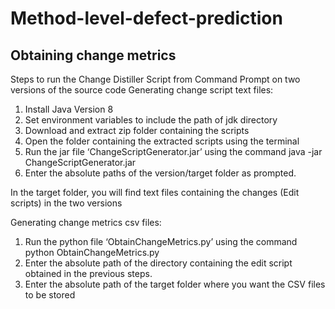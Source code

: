 # Method-level-defect-prediction
## Obtaining change metrics
Steps to run the Change Distiller Script from Command Prompt on two versions of the source
code
Generating change script text files:
1. Install Java Version 8
2. Set environment variables to include the path of jdk directory
3. Download and extract zip folder containing the scripts
4. Open the folder containing the extracted scripts using the terminal
5. Run the jar file ‘ChangeScriptGenerator.jar’ using the command java -jar
ChangeScriptGenerator.jar
6. Enter the absolute paths of the version/target folder as prompted.

In the target folder, you will find text files containing the changes (Edit scripts) in the two
versions

Generating change metrics csv files:
1. Run the python file ‘ObtainChangeMetrics.py’ using the command python
ObtainChangeMetrics.py
2. Enter the absolute path of the directory containing the edit script obtained in the previous
steps.
3. Enter the absolute path of the target folder where you want the CSV files to be stored
